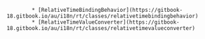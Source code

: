             * [RelativeTimeBindingBehavior](https://gitbook-18.gitbook.io/au/i18n/rt/classes/relativetimebindingbehavior)
            * [RelativeTimeValueConverter](https://gitbook-18.gitbook.io/au/i18n/rt/classes/relativetimevalueconverter)
